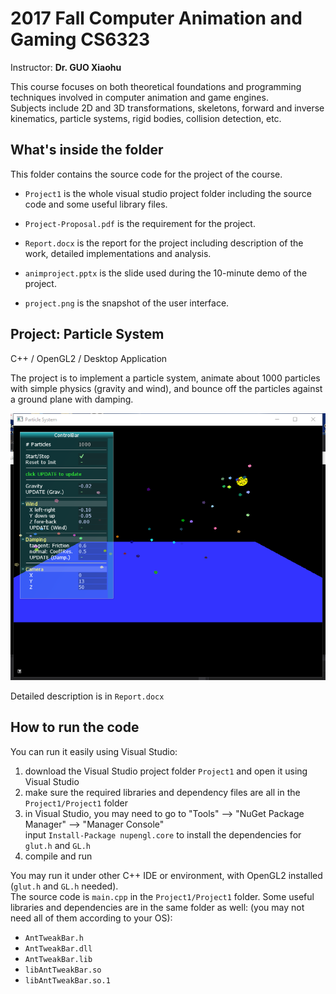 # 2017 Fall Computer Animation and Gaming CS6323
Instructor: **Dr. GUO Xiaohu**

This course focuses on both theoretical foundations and programming techniques involved in computer animation and game engines.  
Subjects include 2D and 3D transformations, skeletons, forward and inverse kinematics, particle systems, rigid bodies, collision detection, etc.

## What's inside the folder
This folder contains the source code for the project of the course.

- `Project1` is the whole visual studio project folder including the source code and some useful library files.

- `Project-Proposal.pdf` is the requirement for the project.

- `Report.docx` is the report for the project including description of the work, detailed implementations and analysis.

- `animproject.pptx` is the slide used during the 10-minute demo of the project.

- `project.png` is the snapshot of the user interface.


## Project: Particle System
C++ / OpenGL2 / Desktop Application

The project is to implement a particle system, animate about 1000 particles with simple physics (gravity and wind), and bounce off the particles against a ground plane with damping.


![Project Snapshot](project.png)

Detailed description is in `Report.docx`

## How to run the code
You can run it easily using Visual Studio:
1. download the Visual Studio project folder `Project1` and open it using Visual Studio
2. make sure the required libraries and dependency files are all in the `Project1/Project1` folder
3. in Visual Studio, you may need to go to "Tools" --> "NuGet Package Manager" --> "Manager Console"  
    input `Install-Package nupengl.core` to install the dependencies for `glut.h` and `GL.h`
4. compile and run

You may run it under other C++ IDE or environment, with OpenGL2 installed (`glut.h` and `GL.h` needed).  
The source code is `main.cpp` in the `Project1/Project1` folder. Some useful libraries and dependencies are in the same folder as well:
(you may not need all of them according to your OS):
   - `AntTweakBar.h`
   - `AntTweakBar.dll`
   - `AntTweakBar.lib`
   - `libAntTweakBar.so`
   - `libAntTweakBar.so.1`
